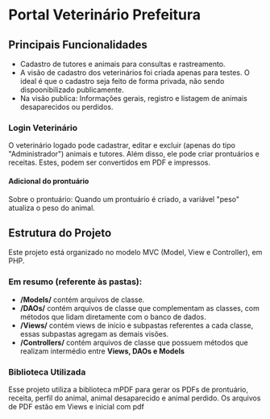 # Portal Veterinário Prefeitura 

## Principais Funcionalidades
- Cadastro de tutores e animais para consultas e rastreamento.
- A visão de cadastro dos veterinários foi criada apenas para testes. O ideal é que o cadastro seja feito de forma privada, não sendo dispoonibilizado publicamente.
- Na visão publica: Informações gerais, registro e listagem de animais desaparecidos ou perdidos.

### Login Veterinário
O veterinário logado pode cadastrar, editar e excluir (apenas do tipo "Administrador") animais e tutores.
Além disso, ele pode criar prontuários e receitas. Estes, podem ser convertidos em PDF e impressos.
#### Adicional do prontuário
Sobre o prontuário: Quando um prontuário é criado, a variável "peso" atualiza o peso do animal.

## Estrutura do Projeto

Este projeto está organizado no modelo MVC (Model, View e Controller), em PHP.
### Em resumo (referente às **pastas**):
- **/Models/** contém arquivos de classe. 
- **/DAOs/** contém arquivos de classe que complementam as classes, com métodos que lidam diretamente com o banco de dados.
- **/Views/** contém views de início e subpastas referentes a cada classe, essas subpastas agregam as demais visões.
- **/Controllers/** contém arquivos de classe que possuem métodos que realizam intermédio entre **Views, DAOs e Models**

### Biblioteca Utilizada
Esse projeto utiliza a biblioteca mPDF para gerar os PDFs de prontuário, receita, perfil do animal, animal desaparecido e animal perdido.
Os arquivos de PDF estão em Views e inicial com pdf